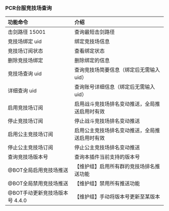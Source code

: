 ### PCR台服竞技场查询

| 功能命令                 | 介绍                      |
|:---------------------|:------------------------|
| 击剑路径 15001           | 查询最短击剑路径                |
| 竞技场绑定 uid            | 绑定竞技场信息                 |
| 竞技场订阅状态              | 查看绑定状态                  |
| 删除竞技场绑定              | 删除绑定的信息                 |
| 竞技场查询 uid            | 查询竞技场简要信息（绑定后无需输入uid）   |
| 详细查询 uid             | 查询账号详细信息（绑定后无需输入uid）    |
| 启用竞技场订阅              | 启用战斗竞技场排名变动推送，全局推送启用时有效 |
| 停止竞技场订阅              | 停止战斗竞技场排名变动推送           |
| 启用公主竞技场订阅            | 启用公主竞技场排名变动推送，全局推送启用时有效 |
| 停止公主竞技场订阅            | 停止公主竞技场排名变动推送           |
| 查询竞技场版本号             | 查询本插件当前支持的版本号           |
| @BOT全局启用竞技场推送        | 【维护组】启用所有群的竞技场排名推送功能    |
| @BOT全局禁用竞技场推送        | 【维护组】禁用所有推送功能           |
| @BOT手动更新竞技场版本号 4.4.0 | 【维护组】手动将版本号更新至某版本       |